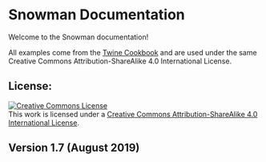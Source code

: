 # Snowman Documentation

Welcome to the Snowman documentation!

All examples come from the [Twine Cookbook](https://twinery.org/cookbook/) and are used under the same Creative Commons Attribution-ShareAlike 4.0 International License.

## License:

<a rel="license" href="http://creativecommons.org/licenses/by-sa/4.0/"><img alt="Creative Commons License" style="border-width:0" src="https://i.creativecommons.org/l/by-sa/4.0/88x31.png" /></a><br />This work is licensed under a <a rel="license" href="http://creativecommons.org/licenses/by-sa/4.0/">Creative Commons Attribution-ShareAlike 4.0 International License</a>.

## Version 1.7 (August 2019)

